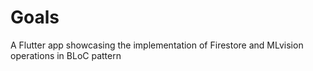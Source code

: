 # Goals

A Flutter app showcasing the implementation of Firestore and MLvision operations in BLoC pattern
